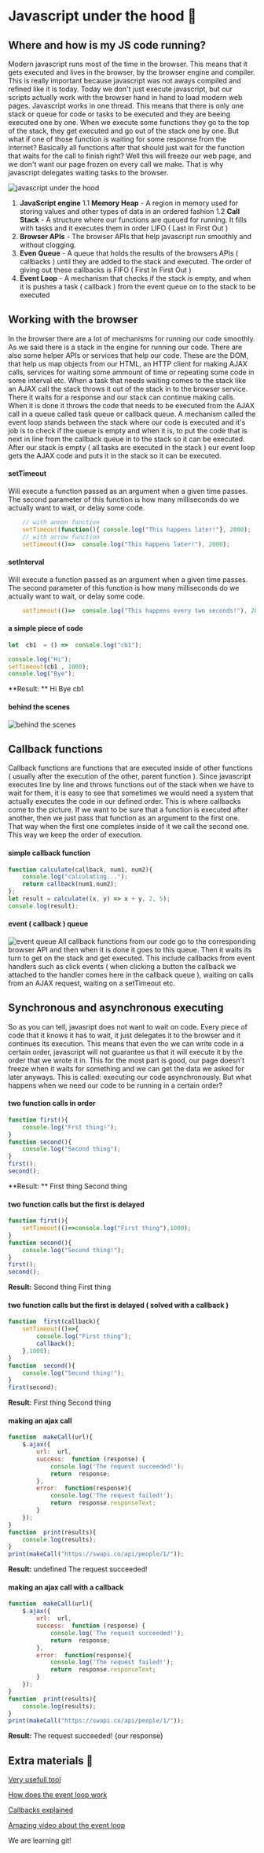 
# Javascript under the hood &#x1F34E;
## Where and how is my JS code running?
Modern javascript runs most of the time in the browser. This means that it gets executed and lives in the browser, by the browser engine and compiler. This is really important because javascript was not aways compiled and refined like it is today. Today we don't just execute javascript, but our scripts actually work with the browser hand in hand to load modern web pages. Javascript works in one thread. This means that there is only one stack or queue for code or tasks to be executed and they are beeing executed one by one. When we execute some functions they go to the top of the stack, they get executed and go out of the stack one by one. But what if one of those function is waiting for some response from the internet? Basically all functions after that should just wait for the function that waits for the call to finish right? Well this will freeze our web page, and we don't want our page frozen on every call we make. That is why javascript delegates waiting tasks to the browser. 

![javascript under the hood](https://github.com/Drakso/AJS2019/blob/master/Class6/img/javascriptandbrowser.png?raw=true)
1. **JavaScript engine** 
	1.1 **Memory Heap** - A region in memory used for storing values and other types of data in an ordered fashion
	1.2 **Call Stack** - A structure where our functions are queued for running. It fills with tasks and it executes them in order LIFO ( Last In First Out )
2. **Browser APIs** - The browser APIs that help javascript run smoothly and without clogging. 
3.  **Even Queue** - A queue that holds the results of the browsers APIs ( callbacks ) until they are added to the stack and executed. The order of giving out these callbacks is FIFO ( First In First Out )
4. **Event Loop** - A mechanism that checks if the stack is empty, and when it is pushes a task ( callback ) from the event queue on to the stack to be executed

## Working with the browser
In the browser there are a lot of mechanisms for running our code smoothly. As we said there is a stack in the engine for running our code. There are also some helper APIs or services that help our code. These are the DOM, that help us map objects from our HTML, an HTTP client for making AJAX calls, services for waiting some ammount of time or repeating some code in some interval etc. When a task that needs waiting comes to the stack like an AJAX call the stack throws it out of the stack in to the browser service. There it waits for a response and our stack can continue making calls. When it is done it throws the code that needs to be executed from the AJAX call in a queue called task queue or callback queue.  A mechanism called the event loop stands between the stack where our code is executed and it's job is to check if the queue is empty and when it is, to put the code that is next in line from the callback queue in to the stack so it can be executed. After our stack is empty ( all tasks are executed in the stack ) our event loop gets the AJAX code and puts it in the stack so it can be executed. 
#### setTimeout
Will execute a function passed as an argument when a given time passes. The second parameter of this function is how many milliseconds do we actually want to wait, or delay some code. 
```javascript
	// with annon function
	setTimeout(function(){ console.log("This happens later!"}, 2000);
	// with arrow function
	setTimeout(()=>  console.log("This happens later!"), 2000);
```
#### setInterval
Will execute a function passed as an argument when a given time passes. The second parameter of this function is how many milliseconds do we actually want to wait, or delay some code. 
```javascript
	setTimeout(()=>  console.log("This happens every two seconds!"), 2000)
```

#### a simple piece of code
```javascript
let  cb1  = () =>  console.log("cb1");

console.log("Hi");
setTimeout(cb1 , 1000);
console.log("Bye");
```
**Result: **
Hi
Bye
cb1

#### behind the scenes
![behind the scenes](https://github.com/Drakso/AJS2019/blob/master/Class6/img/eventloop.gif?raw=true)

## Callback functions
Callback functions are functions that are executed inside of other functions ( usually after the execution of the other, parent function ). Since javascript executes line by line and throws functions out of the stack when we have to wait for them, it is easy to see that sometimes we would need a system that actually executes the code in our defined order. This is where callbacks come to the picture. If we want to be sure that a function is executed after another, then we just pass that function as an argument to the first one. That way when the first one completes inside of it we call the second one. This way we keep the order of execution. 

#### simple callback function
```javascript
function calculate(callback, num1, num2){
	console.log("calculating...");
	return callback(num1,num2);
};
let result = calculate((x, y) => x + y, 2, 5);
console.log(result);
```
#### event ( callback ) queue
![event queue](https://github.com/Drakso/AJS2019/blob/master/Class6/img/callbackqueue.png?raw=true)
All callback functions from our code go to the corresponding browser API and then when it is done it goes to this queue. Then it waits its turn to get on the stack and get executed. This include callbacks from event handlers such as click events ( when clicking a button the callback we attached to the handler comes here in the callback queue ), waiting on calls from an AJAX request, waiting on a setTimeout etc. 

## Synchronous and asynchronous executing
So as you can tell, javasript does not want to wait on code. Every piece of code that it knows it has to wait, it just delegates it to the browser and it continues its execution. This means that even tho we can write code in a certain order, javascript will not guarantee us that it will execute it by the order that we wrote it in. This for the most part is good, our page doesn't freeze when it waits for something and we can get the data we asked for later anyways. This is called: executing our code asynchronously. But what happens when we need our code to be running in a certain order? 
#### two function calls in order
```javascript
function first(){
	console.log("Frst thing!");
} 
function second(){
	console.log("Second thing");
}
first();
second();
``` 
**Result: **
First thing
Second thing
#### two function calls but the first is delayed
```javascript
function first(){
	setTimeout(()=>console.log("First thing"),1000);
} 
function second(){
	console.log("Second thing!");
}
first();
second();
```
**Result:**
Second thing
First thing

#### two function calls but the first is delayed ( solved with a callback )
```javascript
function  first(callback){
	setTimeout(()=>{
		console.log("First thing");
		callback();
	},1000);
}
function  second(){
	console.log("Second thing!");
}
first(second);
```
**Result:**
First thing
Second thing

#### making an ajax call
```javascript
function  makeCall(url){
	$.ajax({
		url:  url,
		success:  function (response) {
			console.log('The request succeeded!');
			return  response;
		},
		error:  function(response){
			console.log('The request failed!');
			return  response.responseText;
		}
	});
}
function  print(results){
	console.log(results);
}
print(makeCall("https://swapi.co/api/people/1/"));
```
**Result:**
undefined
The request succeeded!
#### making an ajax call with a callback
```javascript
function  makeCall(url){
	$.ajax({
		url:  url,
		success:  function (response) {
			console.log('The request succeeded!');
			return  response;
		},
		error:  function(response){
			console.log('The request failed!');
			return  response.responseText;
		}
	});
}
function  print(results){
	console.log(results);
}
print(makeCall("https://swapi.co/api/people/1/"));
```
**Result:**
The request succeeded!
{our response}

## Extra materials &#x1F4D9;
[Very usefull tool](http://latentflip.com/loupe/)

[How does the event loop work](https://blog.sessionstack.com/how-javascript-works-event-loop-and-the-rise-of-async-programming-5-ways-to-better-coding-with-2f077c4438b5)

[Callbacks explained](https://www.sitepoint.com/callbacks-javascript/)

[Amazing video about the event loop](https://www.youtube.com/watch?v=cCOL7MC4Pl0)

We are learning git!